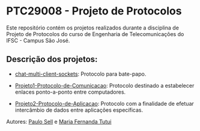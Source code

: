 # PTC29008 - Projeto de Protocolos

Este repositório contém os projetos realizados durante a disciplina de Projeto de Protocolos do curso de Engenharia de Telecomunicações do IFSC - Campus São José.

## Descrição dos projetos:

* [chat-multi-client-sockets](https://github.com/mftutui/PTC29008/tree/master/chat-multi-client-sockets): Protocolo para bate-papo.

* [Projeto1-Protocolo-de-Comunicacao](https://github.com/mftutui/PTC29008/tree/master/Projeto1-Protocolo-de-Comunicacao): Protocolo destinado a estabelecer enlaces ponto-a-ponto entre computadores.

* [Projeto2-Protocolo-de-Aplicacao](https://github.com/mftutui/PTC29008/tree/master/Projeto2-Protocolo-de-Aplicacao): Protocolo com a finalidade de efetuar intercâmbio de dados entre aplicações específicas.

Autores: [Paulo Sell](https://github.com/paulosell) e [Maria Fernanda Tutui](https://github.com/mftutui)
